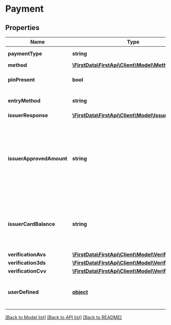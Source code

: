 # Payment

## Properties
Name | Type | Description | Notes
------------ | ------------- | ------------- | -------------
**paymentType** | **string** | Defines the type of the payment. | 
**method** | [**\FirstData\FirstApi\Client\Model\Method**](Method.md) |  | 
**pinPresent** | **bool** | Indicates if the cards Personal Identification Number was supplied. | 
**entryMethod** | **string** | The method in which the card information entered the system. | 
**issuerResponse** | [**\FirstData\FirstApi\Client\Model\IssuerResponse**](IssuerResponse.md) |  | [optional] 
**issuerApprovedAmount** | **string** | The actual approved amount. This field should be filled in when the message has already passed through the issuer (e.g. post-authorization). For transaction/authorization this amount refers to the amount that was locked on the card-holders account. | [optional] 
**issuerCardBalance** | **string** | The payment methods account balance if available. This field should be filled in when the message has already passed through the issuer (e.g. post-authorization). | [optional] 
**verificationAvs** | [**\FirstData\FirstApi\Client\Model\VerificationAvs**](VerificationAvs.md) |  | [optional] 
**verification3ds** | [**\FirstData\FirstApi\Client\Model\Verification3ds**](Verification3ds.md) |  | [optional] 
**verificationCvv** | [**\FirstData\FirstApi\Client\Model\VerificationCvv**](VerificationCvv.md) |  | [optional] 
**userDefined** | [**object**](.md) | A JSON object that carries any additional information that might be helpful for fraud detection. | [optional] 

[[Back to Model list]](../README.md#documentation-for-models) [[Back to API list]](../README.md#documentation-for-api-endpoints) [[Back to README]](../README.md)


